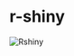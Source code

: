 # r-shiny


![Rshiny](https://github.com/snehadingre/r-shiny/blob/master/R%20shiny%20dashboard.PNG)
